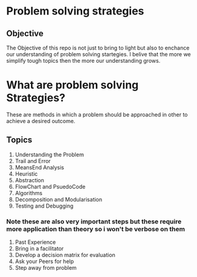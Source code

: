 # Problem solving strategies

## Objective
The Objective of this repo is not just to bring to light but also to enchance our understanding of problem solving startegies. I belive that the more we simplify tough topics then the more our understanding grows.


# What are problem solving Strategies?

These are methods in which a problem should be approached in other to achieve a desired outcome.


## Topics
1. Understanding the Problem
2. Trail and Error
3. MeansEnd Analysis
4. Heuristic 
5. Abstraction
6. FlowChart and PsuedoCode
7. Algorithms
8. Decomposition and Modularisation
9. Testing and Debugging



### Note these are also very important steps but these require more application than theory so i won't be verbose on them
 1. Past Experience
 2. Bring in a facilitator
 3. Develop a decision matrix for evaluation
 4. Ask your Peers for help
 5. Step away from problem
